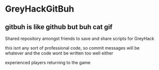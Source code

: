 # GreyHackGitBuh

gitbuh is like github but buh cat gif
---

Shared repository amongst friends to save and share scripts for GreyHack

this isnt any sort of professional code, so commit messages will be whatever and the code wont be written too well either

experienced players returning to the game
